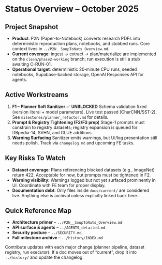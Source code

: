 # Status Overview – October 2025

## Project Snapshot
- **Product**: P2N (Paper-to-Notebook) converts research PDFs into deterministic
  reproduction plans, notebooks, and stubbed runs. Core context lives in
  `../P2N__SoupToNuts_Overview.md`.
- **Current coverage**: ingest → extract → plan/materialize are implemented on the
  `clean/phase2-working` branch; run execution is still a stub awaiting C-RUN-01.
- **Operational target**: deterministic 20‑minute CPU runs, seeded notebooks,
  Supabase-backed storage, OpenAI Responses API for agents.

## Active Workstreams
1. **F1 – Planner Soft Sanitizer** ✅ **UNBLOCKED**
   Schema validation fixed (version literal + model parameters). Live test passed
   (CharCNN/SST-2). See `milestones/planner_refactor.md` for details.
2. **Prompt & Registry Tightening (F2/F3 prep)**
   Stage-1 prompts must constrain to registry datasets; registry expansion is queued
   for DBpedia-14, SVHN, and GLUE additions.
3. **Warning Surfacing**
   Sanitizer emits warnings, but UI/log presentation still needs polish. Track via
   `changelog.md` and upcoming FE tasks.

## Key Risks To Watch
- **Dataset coverage**: Plans referencing blocked datasets (e.g., ImageNet) return
  422. Acceptable for now, but prompts must be tightened in F2.
- **Warning visibility**: Warnings logged but not yet surfaced prominently in UI.
  Coordinate with FE team for proper display.
- **Documentation debt**: Only files inside `docs/current/` are considered live.
  Anything else is archival unless explicitly linked back here.

## Quick Reference Map
- **Architecture primer** – `../P2N__SoupToNuts_Overview.md`
- **API surface & agents** – `../AGENTS_detailed.md`
- **Security posture** – `../SECURITY.md`
- **Full milestone archive** – `../history/INDEX.md`

Contribute updates with each major change (planner pipeline, dataset registry, run
executor). If a doc moves out of “current”, drop it into `../history/` and update
the changelog.
